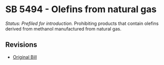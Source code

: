 # SB 5494 - Olefins from natural gas
*Status: Prefiled for introduction.*
Prohibiting products that contain olefins derived from methanol manufactured from natural gas.

## Revisions
* [Original Bill](1/)